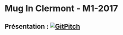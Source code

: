 # Mug In Clermont - M1-2017

## Présentation : [![GitPitch](https://gitpitch.com/assets/badge.svg)](https://gitpitch.com/mug-in-clermont-public/M1-2017/master?grs=gitlab&t=sky)
